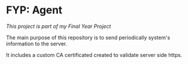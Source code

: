 # FYP: Agent
*This project is part of my Final Year Project*

The main purpose of this repository is to send periodically system's information to the server.

It includes a custom CA certificated created to validate server side https.